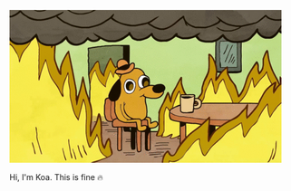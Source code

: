 ![image](https://github.com/koakekuna/koakekuna/blob/master/this-is-fine.gif)

Hi, I'm Koa. This is fine 🔥
